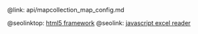 @link: api/mapcollection_map_config.md

@seolinktop: [html5 framework](https://webix.com)
@seolink: [javascript excel reader](https://webix.com/widget/excel_viewer/)